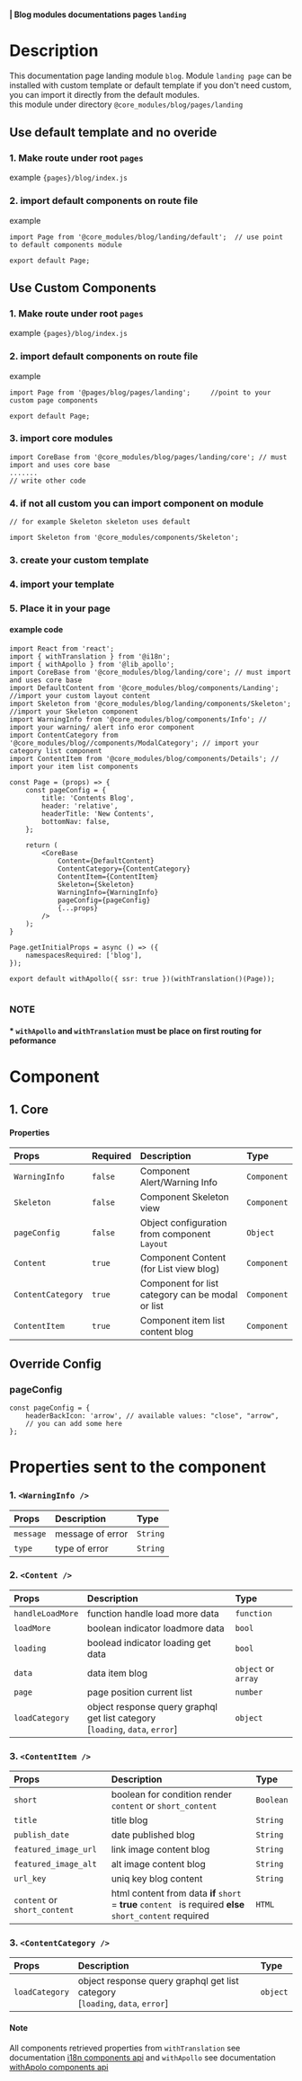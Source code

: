 #### | Blog modules documentations pages `landing`
# Description
This documentation page landing module `blog`.
Module `landing page` can be installed with custom template or default template
if you don't need custom, you can import it directly from the default modules. <br>
this module under directory `@core_modules/blog/pages/landing`


## Use default template and no overide
### 1. Make route under root `pages` 
example `{pages}/blog/index.js`
### 2. import default components on route file 
example

```node
import Page from '@core_modules/blog/landing/default';  // use point to default components module

export default Page;

```


## Use Custom Components

### 1. Make route under root `pages` 
example `{pages}/blog/index.js`
### 2. import default components on route file 
example

```node
import Page from '@pages/blog/pages/landing';     //point to your custom page components

export default Page;

```

### 3. import core modules
```node
import CoreBase from '@core_modules/blog/pages/landing/core'; // must import and uses core base
....... 
// write other code
```

### 4. if not all custom you can import component on module

```node
// for example Skeleton skeleton uses default

import Skeleton from '@core_modules/components/Skeleton';

```

### 3. create your custom template
### 4. import your template
### 5. Place it in your page
#### example code


```node
import React from 'react';
import { withTranslation } from '@i18n';
import { withApollo } from '@lib_apollo';
import CoreBase from '@core_modules/blog/landing/core'; // must import and uses core base
import DefaultContent from '@core_modules/blog/components/Landing';  //import your custom layout content
import Skeleton from '@core_modules/blog/landing/components/Skeleton'; //import your Skeleton component
import WarningInfo from '@core_modules/blog/components/Info'; // import your warning/ alert info eror component
import ContentCategory from '@core_modules/blog//components/ModalCategory'; // import your category list component
import ContentItem from '@core_modules/blog/components/Details'; // import your item list components

const Page = (props) => {
    const pageConfig = {
        title: 'Contents Blog',
        header: 'relative', 
        headerTitle: 'New Contents',
        bottomNav: false,
    };

    return (
        <CoreBase
            Content={DefaultContent}
            ContentCategory={ContentCategory}
            ContentItem={ContentItem}
            Skeleton={Skeleton}
            WarningInfo={WarningInfo}
            pageConfig={pageConfig}
            {...props}
        />
    );
}

Page.getInitialProps = async () => ({
    namespacesRequired: ['blog'],
});

export default withApollo({ ssr: true })(withTranslation()(Page));


```

### NOTE
#### * `withApollo` and `withTranslation` must be place on first routing for peformance


# Component

## 1. Core
#### Properties
| Props       | Required | Description | Type |
| :---        | :---     | :---        |:---  |
| `WarningInfo`  |  `false`   | Component Alert/Warning Info     | `Component`|
| `Skeleton`  |  `false`   | Component Skeleton view     | `Component`|
| `pageConfig`  |  `false`   | Object configuration from component `Layout`    | `Object`|
| `Content`  |  `true`   | Component Content (for List view blog)     | `Component`|
| `ContentCategory`  |  `true`   | Component for list category can be modal or list     | `Component`|
| `ContentItem`  |  `true`   | Component item list content blog     | `Component`|


## Override Config
### pageConfig

````
const pageConfig = {
    headerBackIcon: 'arrow', // available values: "close", "arrow",
    // you can add some here
};
````

# Properties sent to the component

### 1. `<WarningInfo />`
| Props       | Description | Type |
| :---        | :---        |:---  |
| `message`     |  message of error      | `String`|
| `type`        |  type of error      | `String`|

### 2. `<Content />`
| Props       | Description | Type |
| :---        | :---        |:---  |
| `handleLoadMore`     |  function handle load more data      | `function`|
| `loadMore`     |  boolean indicator loadmore data      | `bool`|
| `loading`     |  boolead indicator loading get data     | `bool`|
| `data`     |  data item blog      | `object` or `array`|
| `page`     |  page position current list     | `number`|
| `loadCategory`     |    object response query graphql get list category  <br> [`loading`, `data`, `error`]  | `object`|


### 3. `<ContentItem />`
| Props       |  Description | Type |
| :---         |:---        |:---  |
| `short`  | boolean for condition render `content` or `short_content`    | `Boolean`|
| `title` | title blog    | `String`|
| `publish_date`  | date published blog    | `String`|
| `featured_image_url`  | link image content blog    | `String`|
| `featured_image_alt`  |  alt image content blog   | `String`|
| `url_key`  | uniq key blog content   | `String`|
| `content` or `short_content`  | html content from data **if** `short` = **true** `content ` is required  **else** `short_content` required  | `HTML`|


### 3. `<ContentCategory />`
| Props       |  Description | Type |
| :---         |:---        |:---  |
| `loadCategory`     |    object response query graphql get list category   <br> [`loading`, `data`, `error`] | `object`|


#### Note
All components retrieved properties from `withTranslation` see documentation [i18n components api](https://react.i18next.com/latest/translation-render-prop) and `withApollo` see documentation [withApolo components api](https://www.apollographql.com/docs/react/api/react/hoc/#withapollocomponent) 